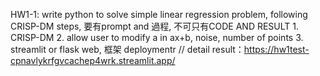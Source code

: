 HW1-1: write python to solve simple linear regression problem, following CRISP-DM steps, 要有prompt and 過程, 不可只有CODE AND RESULT 1. CRISP-DM 2. allow user to modify a in ax+b, noise, number of points 3. streamlit or flask web, 框架 deploymentr //
detail result：https://hw1test-cpnavlykrfgvcachep4wrk.streamlit.app/
